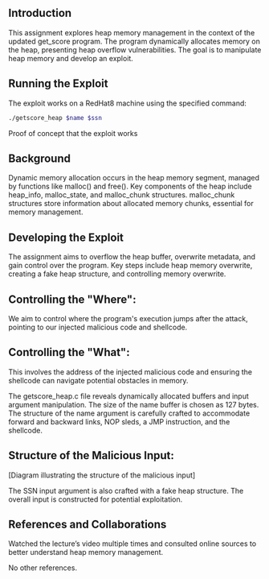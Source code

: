 ## Introduction
This assignment explores heap memory management in the context of the updated get_score program. The program dynamically allocates memory on the heap, presenting heap overflow vulnerabilities. The goal is to manipulate heap memory and develop an exploit.

## Running the Exploit
The exploit works on a RedHat8 machine using the specified command:
```bash
./getscore_heap $name $ssn
```
Proof of concept that the exploit works

## Background
Dynamic memory allocation occurs in the heap memory segment, managed by functions like malloc() and free(). Key components of the heap include heap_info, malloc_state, and malloc_chunk structures. malloc_chunk structures store information about allocated memory chunks, essential for memory management.

## Developing the Exploit
The assignment aims to overflow the heap buffer, overwrite metadata, and gain control over the program. Key steps include heap memory overwrite, creating a fake heap structure, and controlling memory overwrite.

## Controlling the "Where":
We aim to control where the program's execution jumps after the attack, pointing to our injected malicious code and shellcode.

## Controlling the "What":
This involves the address of the injected malicious code and ensuring the shellcode can navigate potential obstacles in memory.

The getscore_heap.c file reveals dynamically allocated buffers and input argument manipulation. The size of the name buffer is chosen as 127 bytes. The structure of the name argument is carefully crafted to accommodate forward and backward links, NOP sleds, a JMP instruction, and the shellcode.

## Structure of the Malicious Input:
[Diagram illustrating the structure of the malicious input]

The SSN input argument is also crafted with a fake heap structure. The overall input is constructed for potential exploitation.

## References and Collaborations
Watched the lecture’s video multiple times and consulted online sources to better understand heap memory management.

No other references.
